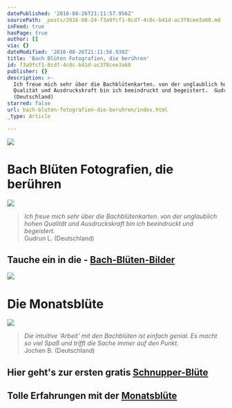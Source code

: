 ```yaml
---
datePublished: '2016-08-26T21:11:57.956Z'
sourcePath: _posts/2016-08-24-f3a9fcf1-8cd7-4c0c-b41d-ac378cee3a60.md
inFeed: true
hasPage: true
author: []
via: {}
dateModified: '2016-08-26T21:11:56.930Z'
title: 'Bach Blüten Fotografien, die berühren'
id: f3a9fcf1-8cd7-4c0c-b41d-ac378cee3a60
publisher: {}
description: >-
  Ich freue mich sehr über die Bachblütenkarten. von der unglaublich hohen
  Qualität und Ausdruckskraft bin ich beeindruckt und begeistert.  Gudrun L.
  (Deutschland)
starred: false
url: bach-bluten-fotografien-die-beruhren/index.html
_type: Article

---
```

![](https://the-grid-user-content.s3-us-west-2.amazonaws.com/38a4ccc9-8c89-4e5e-b699-e858e28cc6d9.png)

# Bach Blüten Fotografien, die berühren
![](https://the-grid-user-content.s3-us-west-2.amazonaws.com/75ae46ed-acd7-4305-bd69-27439ec69844.png)

> _Ich freue mich sehr über die Bachblütenkarten. von der unglaublich hohen Qualität und Ausdruckskraft bin ich beeindruckt und begeistert._  
> Gudrun L. (Deutschland)

## Tauche ein in die - **[Bach-Blüten-Bilder][0]**
![](https://the-grid-user-content.s3-us-west-2.amazonaws.com/d3568a7b-28e5-4002-b4d7-3fa4612b7604.png)

# Die Monatsblüte
![](https://the-grid-user-content.s3-us-west-2.amazonaws.com/46b08310-e024-43da-a240-1a44c1e2ea37.jpg)

> _Die intuitive 'Arbeit' mit den Bachblüten ist einfach genial. Es macht so viel Spaß und trifft die Sache immer auf den Punkt._  
> Jochen B. (Deutschland)

## Hier geht's zur ersten gratis [Schnupper-Blüte][1]

## Tolle Erfahrungen mit der [Monatsblüte][0]

[0]: http://flowerenergies.com/erfahrungen.html
[1]: http://flowerenergies.com/mbl-anfordern.html
